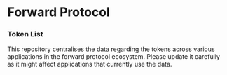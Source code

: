 <h1>Forward Protocol</h1>
<h3>Token List</h3>

<p>This repository centralises the data regarding the tokens across various applications in the forward protocol ecosystem. Please update it carefully as it might affect applications that currently use the data.</p>
